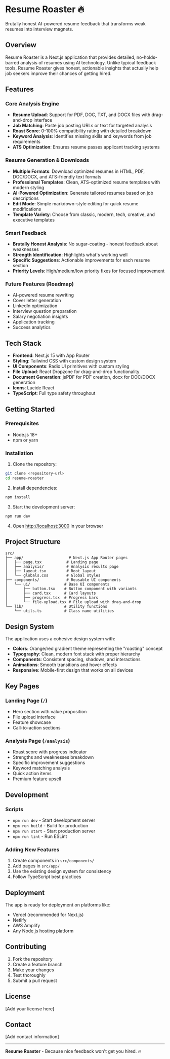 # Resume Roaster 🔥

Brutally honest AI-powered resume feedback that transforms weak resumes into interview magnets.

## Overview

Resume Roaster is a Next.js application that provides detailed, no-holds-barred analysis of resumes using AI technology. Unlike typical feedback tools, Resume Roaster gives honest, actionable insights that actually help job seekers improve their chances of getting hired.

## Features

### Core Analysis Engine
- **Resume Upload**: Support for PDF, DOC, TXT, and DOCX files with drag-and-drop interface
- **Job Matching**: Paste job posting URLs or text for targeted analysis  
- **Roast Score**: 0-100% compatibility rating with detailed breakdown
- **Keyword Analysis**: Identifies missing skills and keywords from job requirements
- **ATS Optimization**: Ensures resume passes applicant tracking systems

### Resume Generation & Downloads
- **Multiple Formats**: Download optimized resumes in HTML, PDF, DOC/DOCX, and ATS-friendly text formats
- **Professional Templates**: Clean, ATS-optimized resume templates with modern styling
- **AI-Powered Optimization**: Generate tailored resumes based on job descriptions
- **Edit Mode**: Simple markdown-style editing for quick resume modifications
- **Template Variety**: Choose from classic, modern, tech, creative, and executive templates

### Smart Feedback
- **Brutally Honest Analysis**: No sugar-coating - honest feedback about weaknesses
- **Strength Identification**: Highlights what's working well
- **Specific Suggestions**: Actionable improvements for each resume section
- **Priority Levels**: High/medium/low priority fixes for focused improvement

### Future Features (Roadmap)
- AI-powered resume rewriting
- Cover letter generation
- LinkedIn optimization
- Interview question preparation
- Salary negotiation insights
- Application tracking
- Success analytics

## Tech Stack

- **Frontend**: Next.js 15 with App Router
- **Styling**: Tailwind CSS with custom design system
- **UI Components**: Radix UI primitives with custom styling
- **File Upload**: React Dropzone for drag-and-drop functionality
- **Document Generation**: jsPDF for PDF creation, docx for DOC/DOCX generation
- **Icons**: Lucide React
- **TypeScript**: Full type safety throughout

## Getting Started

### Prerequisites

- Node.js 18+ 
- npm or yarn

### Installation

1. Clone the repository:
```bash
git clone <repository-url>
cd resume-roaster
```

2. Install dependencies:
```bash
npm install
```

3. Start the development server:
```bash
npm run dev
```

4. Open [http://localhost:3000](http://localhost:3000) in your browser

## Project Structure

```
src/
├── app/                    # Next.js App Router pages
│   ├── page.tsx           # Landing page
│   ├── analysis/          # Analysis results page
│   ├── layout.tsx         # Root layout
│   └── globals.css        # Global styles
├── components/            # Reusable UI components
│   └── ui/               # Base UI components
│       ├── button.tsx    # Button component with variants
│       ├── card.tsx      # Card layouts
│       ├── progress.tsx  # Progress bars
│       └── file-upload.tsx # File upload with drag-and-drop
└── lib/                  # Utility functions
    └── utils.ts          # Class name utilities
```

## Design System

The application uses a cohesive design system with:

- **Colors**: Orange/red gradient theme representing the "roasting" concept
- **Typography**: Clean, modern font stack with proper hierarchy
- **Components**: Consistent spacing, shadows, and interactions
- **Animations**: Smooth transitions and hover effects
- **Responsive**: Mobile-first design that works on all devices

## Key Pages

### Landing Page (`/`)
- Hero section with value proposition
- File upload interface
- Feature showcase
- Call-to-action sections

### Analysis Page (`/analysis`)
- Roast score with progress indicator
- Strengths and weaknesses breakdown
- Specific improvement suggestions
- Keyword matching analysis
- Quick action items
- Premium feature upsell

## Development

### Scripts

- `npm run dev` - Start development server
- `npm run build` - Build for production
- `npm run start` - Start production server
- `npm run lint` - Run ESLint

### Adding New Features

1. Create components in `src/components/`
2. Add pages in `src/app/`
3. Use the existing design system for consistency
4. Follow TypeScript best practices

## Deployment

The app is ready for deployment on platforms like:

- Vercel (recommended for Next.js)
- Netlify
- AWS Amplify
- Any Node.js hosting platform

## Contributing

1. Fork the repository
2. Create a feature branch
3. Make your changes
4. Test thoroughly
5. Submit a pull request

## License

[Add your license here]

## Contact

[Add contact information]

---

**Resume Roaster** - Because nice feedback won't get you hired. 🔥
